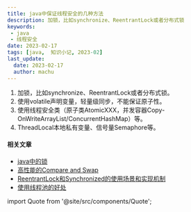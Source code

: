 ```yaml
---
title: java中保证线程安全的几种方法
description: 加锁，比如synchronize、ReentrantLock或者分布式锁
keywords:
 - java
 - 线程安全
date: 2023-02-17
tags: [java,  知识小记, 2023-02]
last_update:
  date: 2023-02-17
  author: machu
---
```





1. 加锁，比如synchronize、ReentrantLock或者分布式锁。
2. 使用volatile声明变量，轻量级同步，不能保证原子性。
3. 使用线程安全类（原子类AtomicXXX，并发容器Copy-OnWriteArrayList/ConcurrentHashMap）等。
4. ThreadLocal本地私有变量、信号量Semaphore等。



#### 相关文章

- [java中的锁](https://machu.top/docs/小记/2023-02/18java中的锁)
- [高性能的Compare and Swap](https://machu.top/docs/小记/2023-02/19高性能的Compare%20and%20Swap)
- [ReentrantLock和Synchronized的使用场景和实现机制](https://machu.top/docs/小记/2023-02/20ReentrantLock和Synchronized的使用场景和实现机制)
- [使用线程池的好处](https://machu.top/docs/小记/2023-02/21使用线程池的好处)


import Quote from '@site/src/components/Quote';

> <Quote></Quote>
